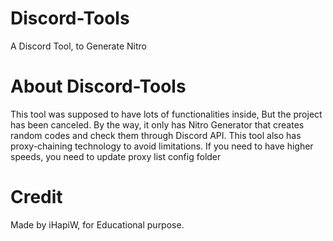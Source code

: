# Discord-Tools
A Discord Tool, to Generate Nitro 

# About Discord-Tools
This tool was supposed to have lots of functionalities inside, But the project has been canceled.
By the way, it only has Nitro Generator that creates random codes and check them through Discord API.
This tool also has proxy-chaining technology to avoid limitations. If you need to have higher speeds, you need to update proxy list config folder

# Credit
Made by iHapiW, for Educational purpose.

